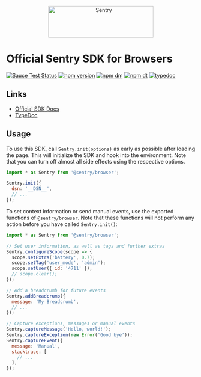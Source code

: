 <p align="center">
  <a href="https://sentry.io/?utm_source=github&utm_medium=logo" target="_blank">
    <img src="https://sentry-brand.storage.googleapis.com/sentry-wordmark-dark-280x84.png" alt="Sentry" width="280" height="84">
  </a>
</p>

# Official Sentry SDK for Browsers

[![Sauce Test Status](https://saucelabs.com/buildstatus/sentryio)](https://saucelabs.com/u/sentryio)
[![npm version](https://img.shields.io/npm/v/@sentry/browser.svg)](https://www.npmjs.com/package/@sentry/browser)
[![npm dm](https://img.shields.io/npm/dm/@sentry/browser.svg)](https://www.npmjs.com/package/@sentry/browser)
[![npm dt](https://img.shields.io/npm/dt/@sentry/browser.svg)](https://www.npmjs.com/package/@sentry/browser)
[![typedoc](https://img.shields.io/badge/docs-typedoc-blue.svg)](http://getsentry.github.io/sentry-javascript/)

## Links

- [Official SDK Docs](https://docs.sentry.io/quickstart/)
- [TypeDoc](http://getsentry.github.io/sentry-javascript/)

## Usage

To use this SDK, call `Sentry.init(options)` as early as possible after loading the page. This will initialize the SDK
and hook into the environment. Note that you can turn off almost all side effects using the respective options.

```javascript
import * as Sentry from '@sentry/browser';

Sentry.init({
  dsn: '__DSN__',
  // ...
});
```

To set context information or send manual events, use the exported functions of `@sentry/browser`. Note that these
functions will not perform any action before you have called `Sentry.init()`:

```javascript
import * as Sentry from '@sentry/browser';

// Set user information, as well as tags and further extras
Sentry.configureScope(scope => {
  scope.setExtra('battery', 0.7);
  scope.setTag('user_mode', 'admin');
  scope.setUser({ id: '4711' });
  // scope.clear();
});

// Add a breadcrumb for future events
Sentry.addBreadcrumb({
  message: 'My Breadcrumb',
  // ...
});

// Capture exceptions, messages or manual events
Sentry.captureMessage('Hello, world!');
Sentry.captureException(new Error('Good bye'));
Sentry.captureEvent({
  message: 'Manual',
  stacktrace: [
    // ...
  ],
});
```
